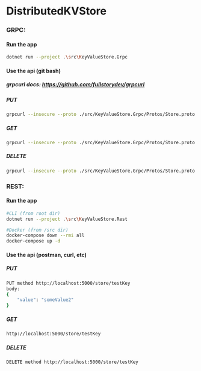 # DistributedKVStore

### GRPC:

#### Run the app
 ```bash
dotnet run --project .\src\KeyValueStore.Grpc
 ``` 
 
#### Use the api (git bash)
##### grpcurl docs: https://github.com/fullstorydev/grpcurl

##### PUT
```bash
grpcurl --insecure --proto ./src/KeyValueStore.Grpc/Protos/Store.proto -d '{"key":"some key", "value":"some value"}' localhost:5001 Store.Put
```

##### GET
```bash
grpcurl --insecure --proto ./src/KeyValueStore.Grpc/Protos/Store.proto -d '{"key":"some key"}' localhost:5001 Store.Get
```

##### DELETE
```bash
grpcurl --insecure --proto ./src/KeyValueStore.Grpc/Protos/Store.proto -d '{"key":"some key"}' localhost:5001 Store.Delete
```

### REST:

#### Run the app
 ```bash
#CLI (from root dir)
dotnet run --project .\src\KeyValueStore.Rest

#Docker (from /src dir)
docker-compose down --rmi all
docker-compose up -d
 ``` 
 
#### Use the api (postman, curl, etc)

##### PUT
```bash
PUT method http://localhost:5000/store/testKey
body:
{
    "value": "someValue2"
}
```

##### GET
```bash
http://localhost:5000/store/testKey
```

##### DELETE
```bash
DELETE method http://localhost:5000/store/testKey
```